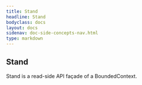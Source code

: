 ```yaml
---
title: Stand
headline: Stand
bodyclass: docs
layout: docs
sidenav: doc-side-concepts-nav.html
type: markdown
---
```

<h2 class="top">Stand</h2> 

Stand is a read-side API façade of a BoundedContext.
